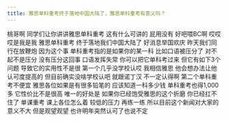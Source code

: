 ```yaml
---
title: 雅思单科重考终于落地中国大陆了，雅思单科重考有意义吗？
---
```

桃哥啊
同学们让你讲讲雅思单科重考
这有什么可讲的
屁用没有
好吧喂BC啊
哎哎哎是我是我
雅思单科重考
终于落地我们中国大陆了
好消息举国欢庆
昨天我们同行在放鞭炮
因为这个事
单科重考指的是如果你的某一科
比如口语被压分了
对不起不是压分
没有压分这回事
口语发挥失常
你可以把它单科考过来
但它有如下3个问题
导致它的实用性不是很
第一个几乎没学校认哎
我相信雅思
他会想办法让他认可度提高的
但目前确实没啥学校认吧
就跟诺丁汉
不一定认得啊
第二个单科重考不便宜
雅思各位如果是有很多铅笔的
应该知道一科多少钱
单科重考也得1,000多
它性价比不是很高
唯一的好处是
如果你已经饱受雅思的这个折磨
你已经扛不住了
单课重考
课上各位怎么着
较低的压力
再练一练
所以目前这个新闻对大家的意义不大
但是观望观望
也许明年突然认可了也说不定
